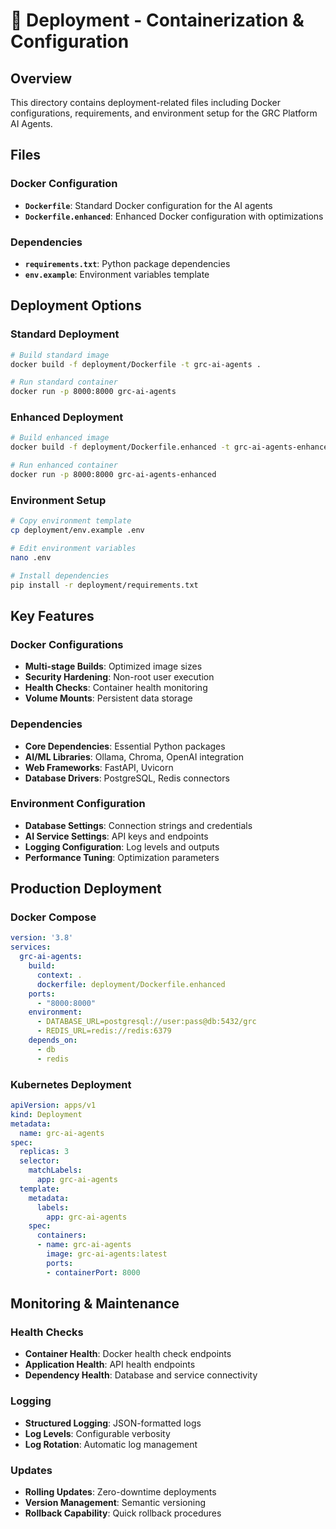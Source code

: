 # 🐳 Deployment - Containerization & Configuration

## Overview
This directory contains deployment-related files including Docker configurations, requirements, and environment setup for the GRC Platform AI Agents.

## Files

### Docker Configuration
- **`Dockerfile`**: Standard Docker configuration for the AI agents
- **`Dockerfile.enhanced`**: Enhanced Docker configuration with optimizations

### Dependencies
- **`requirements.txt`**: Python package dependencies
- **`env.example`**: Environment variables template

## Deployment Options

### Standard Deployment
```bash
# Build standard image
docker build -f deployment/Dockerfile -t grc-ai-agents .

# Run standard container
docker run -p 8000:8000 grc-ai-agents
```

### Enhanced Deployment
```bash
# Build enhanced image
docker build -f deployment/Dockerfile.enhanced -t grc-ai-agents-enhanced .

# Run enhanced container
docker run -p 8000:8000 grc-ai-agents-enhanced
```

### Environment Setup
```bash
# Copy environment template
cp deployment/env.example .env

# Edit environment variables
nano .env

# Install dependencies
pip install -r deployment/requirements.txt
```

## Key Features

### Docker Configurations
- **Multi-stage Builds**: Optimized image sizes
- **Security Hardening**: Non-root user execution
- **Health Checks**: Container health monitoring
- **Volume Mounts**: Persistent data storage

### Dependencies
- **Core Dependencies**: Essential Python packages
- **AI/ML Libraries**: Ollama, Chroma, OpenAI integration
- **Web Frameworks**: FastAPI, Uvicorn
- **Database Drivers**: PostgreSQL, Redis connectors

### Environment Configuration
- **Database Settings**: Connection strings and credentials
- **AI Service Settings**: API keys and endpoints
- **Logging Configuration**: Log levels and outputs
- **Performance Tuning**: Optimization parameters

## Production Deployment

### Docker Compose
```yaml
version: '3.8'
services:
  grc-ai-agents:
    build:
      context: .
      dockerfile: deployment/Dockerfile.enhanced
    ports:
      - "8000:8000"
    environment:
      - DATABASE_URL=postgresql://user:pass@db:5432/grc
      - REDIS_URL=redis://redis:6379
    depends_on:
      - db
      - redis
```

### Kubernetes Deployment
```yaml
apiVersion: apps/v1
kind: Deployment
metadata:
  name: grc-ai-agents
spec:
  replicas: 3
  selector:
    matchLabels:
      app: grc-ai-agents
  template:
    metadata:
      labels:
        app: grc-ai-agents
    spec:
      containers:
      - name: grc-ai-agents
        image: grc-ai-agents:latest
        ports:
        - containerPort: 8000
```

## Monitoring & Maintenance

### Health Checks
- **Container Health**: Docker health check endpoints
- **Application Health**: API health endpoints
- **Dependency Health**: Database and service connectivity

### Logging
- **Structured Logging**: JSON-formatted logs
- **Log Levels**: Configurable verbosity
- **Log Rotation**: Automatic log management

### Updates
- **Rolling Updates**: Zero-downtime deployments
- **Version Management**: Semantic versioning
- **Rollback Capability**: Quick rollback procedures
